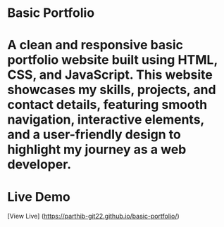 # Basic Portfolio

# A clean and responsive basic portfolio website built using HTML, CSS, and JavaScript. This website showcases my skills, projects, and contact details, featuring smooth navigation, interactive elements, and a user-friendly design to highlight my journey as a web developer.

# Live Demo
[View Live] (https://parthib-git22.github.io/basic-portfolio/)